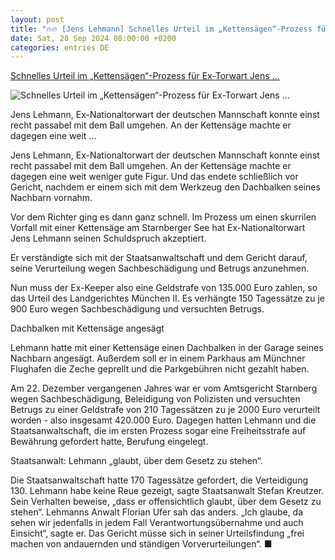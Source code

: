 ```yaml
---
layout: post
title: "🔥🔥 [Jens Lehmann] Schnelles Urteil im „Kettensägen“-Prozess für Ex-Torwart Jens ..."
date: Sat, 28 Sep 2024 08:00:00 +0200
categories: entries DE
---
```

[Schnelles Urteil im „Kettensägen“-Prozess für Ex-Torwart Jens ...](https://www.berliner-kurier.de/panorama/schnelles-urteil-im-kettensaegen-prozess-fuer-ex-torwart-jens-lehmann-li.2257972)

![Schnelles Urteil im „Kettensägen“-Prozess für Ex-Torwart Jens ...](https://berliner-zeitung.imgix.net/2024/09/27/22ddb465-62d8-48b4-95f6-e46cfeaf9e70.jpeg?w=1024&auto=format)

Jens Lehmann, Ex-Nationaltorwart der deutschen Mannschaft konnte einst recht passabel mit dem Ball umgehen. An der Kettensäge machte er dagegen eine weit ...

Jens Lehmann, Ex-Nationaltorwart der deutschen Mannschaft konnte einst recht passabel mit dem Ball umgehen. An der Kettensäge machte er dagegen eine weit weniger gute Figur. Und das endete schließlich vor Gericht, nachdem er einem sich mit dem Werkzeug den Dachbalken seines Nachbarn vornahm.

Vor dem Richter ging es dann ganz schnell. Im Prozess um einen skurrilen Vorfall mit einer Kettensäge am Starnberger See hat Ex-Nationaltorwart Jens Lehmann seinen Schuldspruch akzeptiert.

Er verständigte sich mit der Staatsanwaltschaft und dem Gericht darauf, seine Verurteilung wegen Sachbeschädigung und Betrugs anzunehmen.

Nun muss der Ex-Keeper also eine Geldstrafe von 135.000 Euro zahlen, so das Urteil des Landgerichtes München II. Es verhängte 150 Tagessätze zu je 900 Euro wegen Sachbeschädigung und versuchten Betrugs.

Dachbalken mit Kettensäge angesägt

Lehmann hatte mit einer Kettensäge einen Dachbalken in der Garage seines Nachbarn angesägt. Außerdem soll er in einem Parkhaus am Münchner Flughafen die Zeche geprellt und die Parkgebühren nicht gezahlt haben.

Am 22. Dezember vergangenen Jahres war er vom Amtsgericht Starnberg wegen Sachbeschädigung, Beleidigung von Polizisten und versuchten Betrugs zu einer Geldstrafe von 210 Tagessätzen zu je 2000 Euro verurteilt worden - also insgesamt 420.000 Euro. Dagegen hatten Lehmann und die Staatsanwaltschaft, die im ersten Prozess sogar eine Freiheitsstrafe auf Bewährung gefordert hatte, Berufung eingelegt.

Staatsanwalt: Lehmann „glaubt, über dem Gesetz zu stehen“.

Die Staatsanwaltschaft hatte 170 Tagessätze gefordert, die Verteidigung 130. Lehmann habe keine Reue gezeigt, sagte Staatsanwalt Stefan Kreutzer. Sein Verhalten beweise, „dass er offensichtlich glaubt, über dem Gesetz zu stehen“. Lehmanns Anwalt Florian Ufer sah das anders. „Ich glaube, da sehen wir jedenfalls in jedem Fall Verantwortungsübernahme und auch Einsicht“, sagte er. Das Gericht müsse sich in seiner Urteilsfindung „frei machen von andauernden und ständigen Vorverurteilungen“. ■

